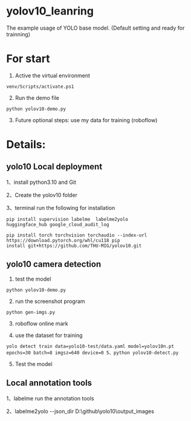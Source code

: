 # yolov10_leanring
The example usage of YOLO base model. (Default setting and ready for trainning)

# For start

1. Active the virtual environment
```
venv/Scripts/activate.ps1
```
2. Run the demo file
```
python yolov10-demo.py
```
3. Future optional steps: use my data for training (roboflow)

# Details:
## yolo10 Local deployment

1、install python3.10 and Git 

2、Create the yolov10 folder

3、terminal run the following for installation 
```
pip install supervision labelme  labelme2yolo huggingface_hub google_cloud_audit_log 

pip install torch torchvision torchaudio --index-url https://download.pytorch.org/whl/cu118 pip install git+https://github.com/THU-MIG/yolov10.git
```
## yolo10 camera detection 

1. test the model
```
python yolov10-demo.py
```

2. run the screenshot program
```
python gen-imgs.py
```

3. roboflow online mark

4. use the dataset for training
```
yolo detect train data=yolo10-test/data.yaml model=yolov10n.pt epochs=30 batch=8 imgsz=640 device=0 5、python yolov10-detect.py
```

5. Test the model

## Local annotation tools

1、labelme run the annotation tools

2、labelme2yolo --json_dir D:\github\yolo10\output_images


